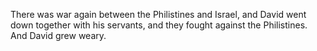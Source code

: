 There was war again between the Philistines and Israel, and David went down together with his servants, and they fought against the Philistines. And David grew weary.
